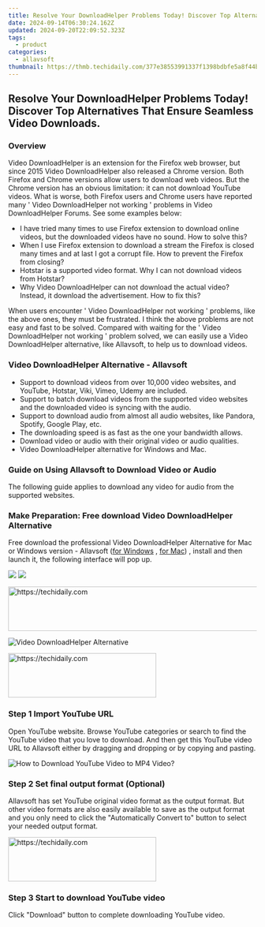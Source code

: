 ```yaml
---
title: Resolve Your DownloadHelper Problems Today! Discover Top Alternatives That Ensure Seamless Video Downloads.
date: 2024-09-14T06:30:24.162Z
updated: 2024-09-20T22:09:52.323Z
tags:
  - product
categories:
  - allavsoft
thumbnail: https://thmb.techidaily.com/377e38553991337f1398bdbfe5a8f44bdc61d9fc38dd827fd098be11d1cb15df.png
---
```


## Resolve Your DownloadHelper Problems Today! Discover Top Alternatives That Ensure Seamless Video Downloads.

### Overview

Video DownloadHelper is an extension for the Firefox web browser, but since 2015 Video DownloadHelper also released a Chrome version. Both Firefox and Chrome versions allow users to download web videos. But the Chrome version has an obvious limitation: it can not download YouTube videos. What is worse, both Firefox users and Chrome users have reported many ' Video DownloadHelper not working ' problems in Video DownloadHelper Forums. See some examples below:

* I have tried many times to use Firefox extension to download online videos, but the downloaded videos have no sound. How to solve this?
* When I use Firefox extension to download a stream the Firefox is closed many times and at last I got a corrupt file. How to prevent the Firefox from closing?
* Hotstar is a supported video format. Why I can not download videos from Hotstar?
* Why Video DownloadHelper can not download the actual video? Instead, it download the advertisement. How to fix this?

When users encounter ' Video DownloadHelper not working ' problems, like the above ones, they must be frustrated. I think the above problems are not easy and fast to be solved. Compared with waiting for the ' Video DownloadHelper not working ' problem solved, we can easily use a Video DownloadHelper alternative, like Allavsoft, to help us to download videos.

### Video DownloadHelper Alternative - Allavsoft

* Support to download videos from over 10,000 video websites, and YouTube, Hotstar, Viki, Vimeo, Udemy are included.
* Support to batch download videos from the supported video websites and the downloaded video is syncing with the audio.
* Support to download audio from almost all audio websites, like Pandora, Spotify, Google Play, etc.
* The downloading speed is as fast as the one your bandwidth allows.
* Download video or audio with their original video or audio qualities.
* Video DownloadHelper alternative for Windows and Mac.

### Guide on Using Allavsoft to Download Video or Audio

The following guide applies to download any video for audio from the supported websites.

### Make Preparation: Free download Video DownloadHelper Alternative

Free download the professional Video DownloadHelper Alternative for Mac or Windows version - Allavsoft ([for Windows](https://tools.techidaily.com/allavsoft/products/) , [for Mac](https://tools.techidaily.com/allavsoft/products/)) , install and then launch it, the following interface will pop up.

[![](https://www.allavsoft.com/how-to/../images/how-to/free-download-win.jpg)](https://tools.techidaily.com/allavsoft/products/) [![](https://www.allavsoft.com/how-to/../images/how-to/free-download-mac.jpg)](https://tools.techidaily.com/allavsoft/products/)

<!-- affiliate ads begin -->
<a href="https://appsumo.8odi.net/c/5597632/2100534/7443" target="_top" id="2100534">
  <img src="//a.impactradius-go.com/display-ad/7443-2100534" border="0" alt="https://techidaily.com" width="728" height="90"/>
</a>
<img height="0" width="0" src="https://appsumo.8odi.net/i/5597632/2100534/7443" style="position:absolute;visibility:hidden;" border="0" />
<!-- affiliate ads end -->

![Video DownloadHelper Alternative](https://www.allavsoft.com/how-to/../images/allavsoft/screen-shot-600.jpg)

<!-- affiliate ads begin -->
<a href="https://laganoo.pxf.io/c/5597632/1484940/16446" target="_top" id="1484940">
  <img src="//a.impactradius-go.com/display-ad/16446-1484940" border="0" alt="https://techidaily.com" width="300" height="90"/>
</a>
<img height="0" width="0" src="https://laganoo.pxf.io/i/5597632/1484940/16446" style="position:absolute;visibility:hidden;" border="0" />
<!-- affiliate ads end -->

### Step 1 Import YouTube URL

Open YouTube website. Browse YouTube categories or search to find the YouTube video that you love to download. And then get this YouTube video URL to Allavsoft either by dragging and dropping or by copying and pasting.

![How to Download YouTube Video to MP4 Video?](https://www.allavsoft.com/how-to/../images/how-to/download-rtmp-video/download-rtmp-video.jpg)

### Step 2 Set final output format (Optional)

Allavsoft has set YouTube original video format as the output format. But other video formats are also easily available to save as the output format and you only need to click the "Automatically Convert to" button to select your needed output format.

<!-- affiliate ads begin -->
<a href="https://aligracehair.sjv.io/c/5597632/1959707/19272" target="_top" id="1959707">
  <img src="//a.impactradius-go.com/display-ad/19272-1959707" border="0" alt="https://techidaily.com" width="300" height="90"/>
</a>
<img height="0" width="0" src="https://aligracehair.sjv.io/i/5597632/1959707/19272" style="position:absolute;visibility:hidden;" border="0" />
<!-- affiliate ads end -->

### Step 3 Start to download YouTube video

Click "Download" button to complete downloading YouTube video.

<ins class="adsbygoogle"
     style="display:block"
     data-ad-format="autorelaxed"
     data-ad-client="ca-pub-7571918770474297"
     data-ad-slot="1223367746"></ins>

<ins class="adsbygoogle"
     style="display:block"
     data-ad-client="ca-pub-7571918770474297"
     data-ad-slot="8358498916"
     data-ad-format="auto"
     data-full-width-responsive="true"></ins>



